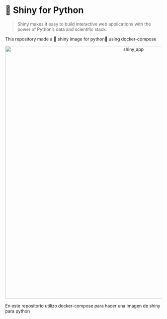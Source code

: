 # 🌟 Shiny for Python

> Shiny makes it easy to build interactive web applications with the power of Python’s data and scientific stack.

This repository made a 🌟 shiny image for python🐍 using docker-compose

<center>
<img width="810" alt="shiny_app" src="https://user-images.githubusercontent.com/39013829/181861859-41092130-83ed-48a0-b1cf-886dcaf12621.png">
</center>

En este repositorio utilizo docker-compose para hacer una imagen de shiny para python
